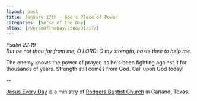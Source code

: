 ```yaml
---
layout: post
title: January 17th - God's Place of Power
categories: [Verse of the Day]
alias: [/VerseOfTheDay/2008/01/17/]
---
```


_Psalm 22:19  
But be not thou far from me, O LORD: O my strength, haste thee to
help me._

The enemy knows the power of prayer, as he's been fighting against
it for thousands of years. Strength still comes from God. Call upon
God today!

 --

<a href=http://jesuseveryday.net>Jesus Every Day</a> is a ministry of <a href=http://rodgersbaptist.net>Rodgers Baptist Church</a> in Garland, Texas.
